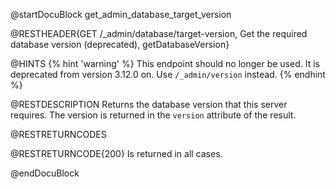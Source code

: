 @startDocuBlock get_admin_database_target_version

@RESTHEADER{GET /_admin/database/target-version, Get the required database version (deprecated), getDatabaseVersion}

@HINTS
{% hint 'warning' %}
This endpoint should no longer be used. It is deprecated from version 3.12.0 on.
Use `/_admin/version` instead.
{% endhint %}

@RESTDESCRIPTION
Returns the database version that this server requires.
The version is returned in the `version` attribute of the result.

@RESTRETURNCODES

@RESTRETURNCODE{200}
Is returned in all cases.

@endDocuBlock

